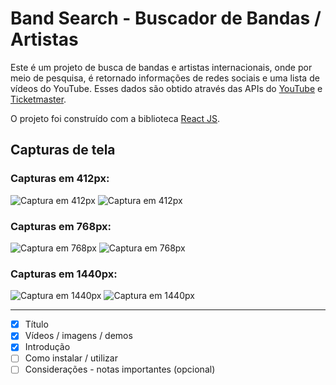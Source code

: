 # Band Search - Buscador de Bandas / Artistas

Este é um projeto de busca de bandas e artistas internacionais, onde por meio de pesquisa, é retornado informações de redes sociais e uma lista de vídeos do YouTube. Esses dados são obtido através das APIs do [YouTube](https://developers.google.com/youtube/v3) e [Ticketmaster](https://developer.ticketmaster.com/products-and-docs/apis/discovery-api/v2/).

O projeto foi construído com a biblioteca [React JS](https://reactjs.org/).

## Capturas de tela

### Capturas em 412px:

![Captura em 412px](src/assets/images/screenshots/screenshot_412px.jpeg)
![Captura em 412px](src/assets/images/screenshots/screenshot_list_412px.jpeg)

### Capturas em 768px:

![Captura em 768px](src/assets/images/screenshots/screenshot_768px.jpeg)
![Captura em 768px](src/assets/images/screenshots/screenshot_list_768px.jpeg)

### Capturas em 1440px:

![Captura em 1440px](src/assets/images/screenshots/screenshot_1440px.jpeg)
![Captura em 1440px](src/assets/images/screenshots/screenshot_list_1440px.jpeg)

---

- [X] Título
- [X] Vídeos / imagens / demos
- [X] Introdução
- [ ] Como instalar / utilizar
- [ ] Considerações - notas importantes (opcional)